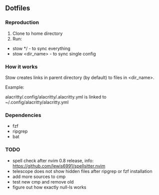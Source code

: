 ## Dotfiles

### Reproduction

1. Clone to home directory
2. Run:

- stow \*/ - to sync everything
- stow <dir_name> - to sync single config

### How it works

Stow creates links in parent directory (by default) to files in <dir_name>.

Example:

alacritty/.config/alacritty/.alacritty.yml is linked to ~/.config/alacritty/alacritty.yml

### Dependencies

- fzf
- ripgrep
- bat

### TODO

- spell check after nvim 0.8 release, info: https://github.com/lewis6991/spellsitter.nvim
- telescope does not show hidden files after ripgrep or fzf installation
- add more sources to cmp
- test new cmp and remove old
- figure out how exactly null-ls works
